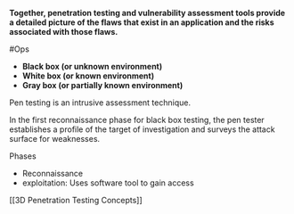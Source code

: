 **Together, penetration testing and vulnerability assessment tools provide a detailed picture of the flaws that exist in an application and the risks associated with those flaws.**

#Ops 
- **Black box (or unknown environment)**
- **White box (or known environment)**
- **Gray box (or partially known environment)**

Pen testing is an intrusive assessment technique.

In the first reconnaissance phase for black box testing, the pen tester establishes a profile of the target of investigation and surveys the attack surface for weaknesses.

Phases
- Reconnaissance
- exploitation:  Uses software tool to gain access

[[3D Penetration Testing Concepts]]